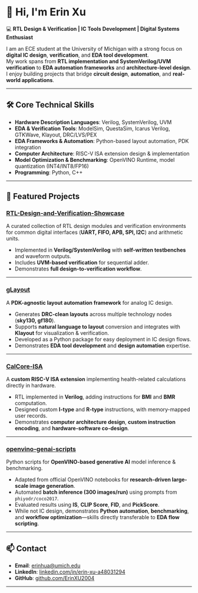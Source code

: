 # 👋 Hi, I'm Erin Xu  
💻 **RTL Design & Verification | IC Tools Development | Digital Systems Enthusiast**  

I am an ECE student at the University of Michigan with a strong focus on **digital IC design**, **verification**, and **EDA tool development**.  
My work spans from **RTL implementation and SystemVerilog/UVM verification** to **EDA automation frameworks** and **architecture-level design**.  
I enjoy building projects that bridge **circuit design**, **automation**, and **real-world applications**.

---

## 🛠 Core Technical Skills
- **Hardware Description Languages**: Verilog, SystemVerilog, UVM
- **EDA & Verification Tools**: ModelSim, QuestaSim, Icarus Verilog, GTKWave, Klayout, DRC/LVS/PEX
- **EDA Frameworks & Automation**: Python-based layout automation, PDK integration
- **Computer Architecture**: RISC-V ISA extension design & implementation
- **Model Optimization & Benchmarking**: OpenVINO Runtime, model quantization (INT4/INT8/FP16)
- **Programming**: Python, C++

---

## 📂 Featured Projects

### [**RTL-Design-and-Verification-Showcase**](https://github.com/ErinXU2004/RTL-Design-and-Verification-Showcase)  
A curated collection of RTL design modules and verification environments for common digital interfaces (**UART, FIFO, APB, SPI, I2C**) and arithmetic units.  
- Implemented in **Verilog/SystemVerilog** with **self-written testbenches** and waveform outputs.  
- Includes **UVM-based verification** for sequential adder.  
- Demonstrates **full design-to-verification workflow**.

---

### [**gLayout**](https://github.com/ErinXU2004/gLayout)  
A **PDK-agnostic layout automation framework** for analog IC design.  
- Generates **DRC-clean layouts** across multiple technology nodes (**sky130, gf180**).  
- Supports **natural language to layout** conversion and integrates with **Klayout** for visualization & verification.  
- Developed as a Python package for easy deployment in IC design flows.  
- Demonstrates **EDA tool development** and **design automation** expertise.

---

### [**CalCore-ISA**](https://github.com/ErinXU2004/CalCore-ISA)  
A **custom RISC-V ISA extension** implementing health-related calculations directly in hardware.  
- RTL implemented in **Verilog**, adding instructions for **BMI** and **BMR** computation.  
- Designed custom **I-type** and **R-type** instructions, with memory-mapped user records.  
- Demonstrates **computer architecture design**, **custom instruction encoding**, and **hardware-software co-design**.

---

### [**openvino-genai-scripts**](https://github.com/ErinXU2004/openvino-genai-scripts)  
Python scripts for **OpenVINO-based generative AI** model inference & benchmarking.  
- Adapted from official OpenVINO notebooks for **research-driven large-scale image generation**.  
- Automated **batch inference (300 images/run)** using prompts from `phiyodr/coco2017`.  
- Evaluated results using **IS**, **CLIP Score**, **FID**, and **PickScore**.  
- While not IC design, demonstrates **Python automation**, **benchmarking**, and **workflow optimization**—skills directly transferable to **EDA flow scripting**.

---

## 📫 Contact
- **Email**: erinhua@umich.edu  
- **LinkedIn**: [linkedin.com/in/erin-xu-a48031294](https://www.linkedin.com/in/erin-xu-a48031294)  
- **GitHub**: [github.com/ErinXU2004](https://github.com/ErinXU2004)

---
